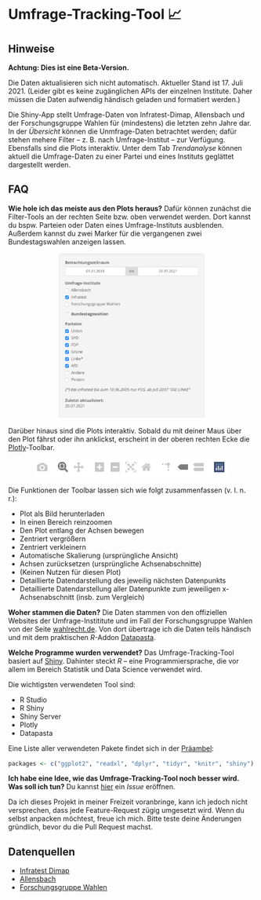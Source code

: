 # Umfrage-Tracking-Tool 📈

## Hinweise
**Achtung: Dies ist eine Beta-Version.**

Die Daten aktualisieren sich nicht automatisch. Aktueller Stand ist 17. Juli 2021. 
(Leider gibt es keine zugänglichen APIs der einzelnen Institute. Daher müssen die Daten aufwendig händisch geladen und formatiert werden.)

Die Shiny-App stellt Umfrage-Daten von Infratest-Dimap, Allensbach und der Forschungsgruppe Wahlen für (mindestens) die letzten zehn Jahre dar. In der _Übersicht_ können die Unmfrage-Daten betrachtet werden; dafür stehen mehere Filter – z. B. nach Umfrage-Institut – zur Verfügung. Ebensfalls sind die Plots interaktiv. Unter dem Tab _Trendanalyse_ können aktuell die Umfrage-Daten zu einer Partei und eines Instituts geglättet dargestellt werden.

## FAQ

**Wie hole ich das meiste aus den Plots heraus?**
Dafür können zunächst die Filter-Tools an der rechten Seite bzw. oben verwendet werden. Dort kannst du bspw. Parteien oder Daten eines Umfrage-Instituts ausblenden. Außerdem kannst du zwei Marker für die vergangenen zwei Bundestagswahlen anzeigen lassen.

<p align="center">
<img src="Screenshots/Filter.png" alt="alt text" width="300px">
  </p>

Darüber hinaus sind die Plots interaktiv. Sobald du mit deiner Maus über den Plot fährst oder ihn anklickst, erscheint in der oberen rechten Ecke die [Plotly](https://plotly.com)-Toolbar.


<p align="center">
<img src="Screenshots/Plotly-Toolbar.png" alt="alt text" width="400px">
  </p>


Die Funktionen der Toolbar lassen sich wie folgt zusammenfassen (v. l. n. r.):
- Plot als Bild herunterladen
- In einen Bereich reinzoomen
- Den Plot entlang der Achsen bewegen
- Zentriert vergrößern
- Zentriert verkleinern
- Automatische Skalierung (ursprüngliche Ansicht)
- Achsen zurücksetzen (ursprüngliche Achsenabschnitte)
- (Keinen Nutzen für diesen Plot)
- Detaillierte Datendarstellung des jeweilig nächsten Datenpunkts
- Detaillierte Datendarstellung aller Datenpunkte zum jeweiligen x-Achsenabschnitt (insb. zum Vergleich)

**Woher stammen die Daten?**
Die Daten stammen von den offiziellen Websites der Umfrage-Instititute und im Fall der Forschungsgruppe Wahlen von der Seite [wahlrecht.de](https://www.wahlrecht.de/). Von dort übertrage ich die Daten teils händisch und mit dem praktischen _R_-Addon [Datapasta](https://milesmcbain.github.io/datapasta/). 

**Welche Programme wurden verwendet?**
Das Umfrage-Tracking-Tool basiert auf [Shiny](https://shiny.rstudio.com). Dahinter steckt _R_ – eine Programmiersprache, die vor allem im Bereich Statistik und Data Science verwendet wird.

Die wichtigsten verwendeten Tool sind:
- R Studio
- R Shiny
- Shiny Server
- Plotly
- Datapasta

Eine Liste aller verwendeten Pakete findet sich in der [Präambel](https://github.com/dominiklawetzky/umfrage-tracking-projekt/blob/main/preamble.R):

```R
packages <- c("ggplot2", "readxl", "dplyr", "tidyr", "knitr", "shiny")
```

**Ich habe eine Idee, wie das Umfrage-Tracking-Tool noch besser wird. Was soll ich tun?**
Du kannst [hier](https://github.com/dominiklawetzky/umfrage-tracking-projekt/issues) ein _Issue_ eröffnen. 

Da ich dieses Projekt in meiner Freizeit voranbringe, kann ich jedoch nicht versprechen, dass jede Feature-Request zügig umgesetzt wird. Wenn du selbst anpacken möchtest, freue ich mich. Bitte teste deine Änderungen gründlich, bevor du die Pull Request machst.

## Datenquellen
- [Infratest Dimap](https://www.infratest-dimap.de/umfragen-analysen/bundesweit/sonntagsfrage/)
- [Allensbach](https://www.ifd-allensbach.de/studien-und-berichte/sonntagsfrage/gesamt.html)
- [Forschungsgruppe Wahlen](https://www.wahlrecht.de/umfragen/politbarometer.htm)
